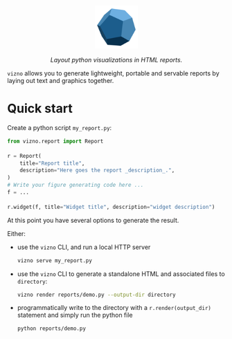 <p align="center">
  <a href="https://github.com/victorbenichoux/vizno">
    <img src="vizno.svg" alt="Logo" width="100" height="100">
  </a>
</p>
<p align="center">
  <em>Layout python visualizations in HTML reports.</em>
</p>
    

`vizno` allows you to generate lightweight, portable and servable reports by laying out text and graphics together.

# Quick start

Create a python script `my_report.py`:

```python
from vizno.report import Report

r = Report(
    title="Report title",
    description="Here goes the report _description_.",
)
# Write your figure generating code here ... 
f = ...

r.widget(f, title="Widget title", description="widget description")
```

At this point you have several options to generate the result.

Either:

- use the `vizno` CLI, and run a local HTTP server
    ```bash
    vizno serve my_report.py
    ```
- use the `vizno` CLI to generate a standalone HTML and associated files to `directory`:
    ```bash
    vizno render reports/demo.py --output-dir directory
    ```
- programmatically write to the directory with a `r.render(output_dir)` statement and simply run the python file
    ```bash
    python reports/demo.py
    ```

